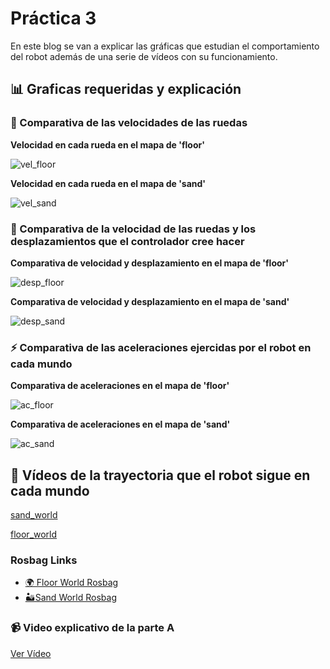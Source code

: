 # Práctica 3

En este blog se van a explicar las gráficas que estudian el comportamiento del robot además de una serie de vídeos con su funcionamiento.

## 📊 Graficas requeridas y explicación

### 🚀 Comparativa de las velocidades de las ruedas

**Velocidad en cada rueda en el mapa de 'floor'**

![vel_floor](https://github.com/srobledo2021/practica3_modelado/assets/113594786/c0bbadf5-c70d-4aa3-b120-a2500d01696f)

**Velocidad en cada rueda en el mapa de 'sand'**

![vel_sand](https://github.com/srobledo2021/practica3_modelado/assets/113594786/3866a27e-fd89-4b08-b3e7-a676b5323998)

### 🔄 Comparativa de la velocidad de las ruedas y los desplazamientos que el controlador cree hacer

**Comparativa de velocidad y desplazamiento en el mapa de 'floor'**

![desp_floor](https://github.com/srobledo2021/practica3_modelado/assets/113594786/b652fd36-9e2f-4d04-9c40-9e467c01466a)

**Comparativa de velocidad y desplazamiento en el mapa de 'sand'**

![desp_sand](https://github.com/srobledo2021/practica3_modelado/assets/113594786/a3588bcf-bfe4-470f-884a-51951f182e9e)

### ⚡ Comparativa de las aceleraciones ejercidas por el robot en cada mundo

**Comparativa de aceleraciones en el mapa de 'floor'**

![ac_floor](https://github.com/srobledo2021/practica3_modelado/assets/113594786/0316755c-dde8-43a4-b304-61eaec1d0bd1)

**Comparativa de aceleraciones en el mapa de 'sand'**

![ac_sand](https://github.com/srobledo2021/practica3_modelado/assets/113594786/c976ee80-9ff4-4b96-a70d-42b6acbb5c51)


## 🎥 Vídeos de la trayectoria que el robot sigue en cada mundo

[sand_world](media/sand.mp4)

[floor_world](media/floor.mp4)

### Rosbag Links

- [🌍 Floor World Rosbag](rosbag_files/kitt_rosbag_floor)
- [🏜️Sand World Rosbag](rosbag_files/kitt_rosbag_sand)

### 📹 Video explicativo de la parte A

[Ver Vídeo](https://www.youtube.com/watch?v=agDZcI3ZCNc)
